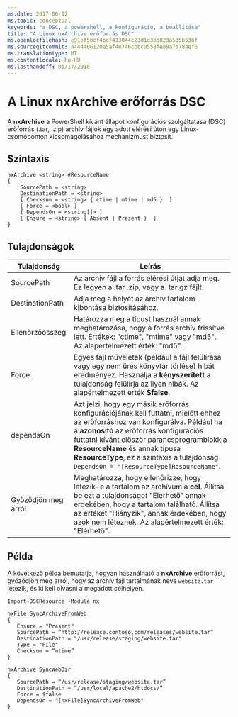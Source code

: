 ```yaml
---
ms.date: 2017-06-12
ms.topic: conceptual
keywords: "a DSC, a powershell, a konfiguráció, a beállítása"
title: "A Linux nxArchive erőforrás DSC"
ms.openlocfilehash: e91ef5bcf4bdf413844c23d1d3bd823a535b536f
ms.sourcegitcommit: a444406120e5af4e746cbbc0558fe89a7e78aef6
ms.translationtype: MT
ms.contentlocale: hu-HU
ms.lasthandoff: 01/17/2018
---
```

# <a name="dsc-for-linux-nxarchive-resource"></a>A Linux nxArchive erőforrás DSC

A **nxArchive** a PowerShell kívánt állapot konfigurációs szolgáltatása (DSC) erőforrás (.tar, .zip) archív fájlok egy adott elérési úton egy Linux-csomóponton kicsomagolásához mechanizmust biztosít.

## <a name="syntax"></a>Szintaxis

```
nxArchive <string> #ResourceName
{
    SourcePath = <string>
    DestinationPath = <string>
    [ Checksum = <string> { ctime | mtime | md5 }  ]
    [ Force = <bool> ]
    [ DependsOn = <string[]> ]
    [ Ensure = <string> { Absent | Present }  ]
}
```

## <a name="properties"></a>Tulajdonságok

|  Tulajdonság |  Leírás | 
|---|---|
| SourcePath| Az archív fájl a forrás elérési útját adja meg. Ez legyen a .tar .zip, vagy a. tar.gz fájlt. | 
| DestinationPath| Adja meg a helyét az archív tartalom kibontása biztosításához.| 
| Ellenőrzőösszeg| Határozza meg a típust használ annak meghatározása, hogy a forrás archív frissítve lett. Értékek: "ctime", "mtime" vagy "md5". Az alapértelmezett érték: "md5".| 
| Force| Egyes fájl műveletek (például a fájl felülírása vagy egy nem üres könyvtár törlése) hibát eredményez. Használja a **kényszerített** a tulajdonság felülírja az ilyen hibák. Az alapértelmezett érték **$false**.| 
| dependsOn | Azt jelzi, hogy egy másik erőforrás konfigurációjának kell futtatni, mielőtt ehhez az erőforráshoz van konfigurálva. Például ha a **azonosító** az erőforrás konfigurációs futtatni kívánt először parancsprogramblokkja **ResourceName** és annak típusa **ResourceType**, ez a szintaxis a tulajdonság `DependsOn = "[ResourceType]ResourceName"`.| 
| Győződjön meg arról| Meghatározza, hogy ellenőrizze, hogy létezik-e a tartalom az archívum a **cél**. Állítsa be ezt a tulajdonságot "Elérhető" annak érdekében, hogy a tartalom található. Állítsa az értékét "Hiányzik", annak érdekében, hogy azok nem léteznek. Az alapértelmezett érték: "Elérhető".| 

## <a name="example"></a>Példa

A következő példa bemutatja, hogyan használható a **nxArchive** erőforrást, győződjön meg arról, hogy az archív fájl tartalmának neve `website.tar` létezik, és ki kell olvasni a megadott célhelyen.

```
Import-DSCResource -Module nx 

nxFile SyncArchiveFromWeb
{
   Ensure = "Present"
   SourcePath = “http://release.contoso.com/releases/website.tar”
   DestinationPath = "/usr/release/staging/website.tar"
   Type = "File"
   Checksum = “mtime”
}

nxArchive SyncWebDir
{
   SourcePath = “/usr/release/staging/website.tar”
   DestinationPath = “/usr/local/apache2/htdocs/”
   Force = $false
   DependsOn = "[nxFile]SyncArchiveFromWeb"
} 
```

